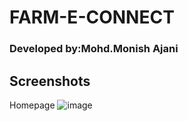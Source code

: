 # FARM-E-CONNECT
### Developed by:Mohd.Monish Ajani
## Screenshots
Homepage
![image](https://github.com/MonishAjani/FARM-E-CONNECT/assets/147415739/77191f3d-19e4-4dd5-bdb8-d577a6372e5a)
